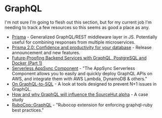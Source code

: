 # GraphQL

I'm not sure I'm going to flesh out this section, but for my current job I'm needing to track a few resources so this seems as good a place as any.

  * [Prisma](https://www.prisma.io/) - Generalized GraphQL/REST middleware layer in JS. Potentially useful for combining responses from multiple microservices.
  * [Prisma 2.0: Confidence and productivity for your database](https://www.prisma.io/blog/announcing-prisma-2-n0v98rzc8br1) - Release announcement and new features.
  * [Future-Proofing Backend Services with GraphQL, PostgreSQL and Docker (Part 1)](https://medium.com/@jrryjcksn/future-proofing-backend-services-with-graphql-postgresql-and-docker-part-1-527bd6b1a59a)
  * [Serverless AppSync Component](https://github.com/serverless-components/aws-app-sync) - "The AppSync Serverless Component allows you to easily and quickly deploy GraphQL APIs on AWS, and integrate them with AWS Lambda, DynamoDB & others."
  * [On GraphQL-to-SQL](https://productionreadygraphql.com/blog/2020-05-21-graphql-to-sql/) - A look at tools designed to prevent N+1 issues in GraphQL.
  * [How and why GraphQL will influence the SourceHut alpha](https://sourcehut.org/blog/2020-06-10-how-graphql-will-shape-the-alpha/) - A case study
  * [RuboCop::GraphQL](https://github.com/DmitryTsepelev/rubocop-graphql) - "Rubocop extension for enforcing graphql-ruby best practices."

